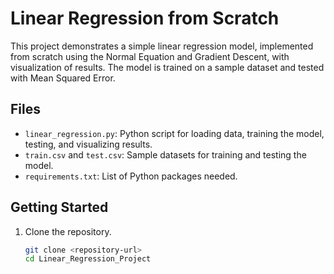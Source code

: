 # Linear Regression from Scratch

This project demonstrates a simple linear regression model, implemented from scratch using the Normal Equation and Gradient Descent, with visualization of results. The model is trained on a sample dataset and tested with Mean Squared Error.

## Files

- `linear_regression.py`: Python script for loading data, training the model, testing, and visualizing results.
- `train.csv` and `test.csv`: Sample datasets for training and testing the model.
- `requirements.txt`: List of Python packages needed.

## Getting Started

1. Clone the repository.
   ```bash
   git clone <repository-url>
   cd Linear_Regression_Project
